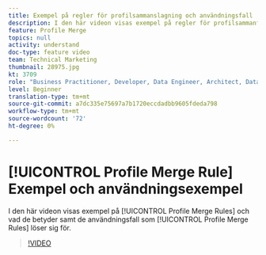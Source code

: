 ```yaml
---
title: Exempel på regler för profilsammanslagning och användningsfall
description: I den här videon visas exempel på regler för profilsammanfogning och vad de betyder samt de användningsfall som reglerna för profilsammanfogning löser.
feature: Profile Merge
topics: null
activity: understand
doc-type: feature video
team: Technical Marketing
thumbnail: 28975.jpg
kt: 3709
role: "Business Practitioner, Developer, Data Engineer, Architect, Data Architect, Administrator, Leader"
level: Beginner
translation-type: tm+mt
source-git-commit: a7dc335e75697a7b1720eccdadbb9605fdeda798
workflow-type: tm+mt
source-wordcount: '72'
ht-degree: 0%

---
```



# [!UICONTROL Profile Merge Rule] Exempel och användningsexempel

I den här videon visas exempel på [!UICONTROL Profile Merge Rules] och vad de betyder samt de användningsfall som [!UICONTROL Profile Merge Rules] löser sig för.

>[!VIDEO](https://video.tv.adobe.com/v/28975/?quality=12)
